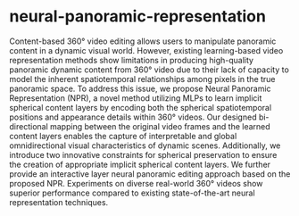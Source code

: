 # neural-panoramic-representation


Content-based 360° video editing allows users to manipulate panoramic content in a dynamic visual world. However, existing learning-based video representation methods show limitations in producing high-quality panoramic dynamic content from 360° video due to their lack of capacity to model the inherent spatiotemporal relationships among pixels in the true panoramic space. To address this issue, we propose Neural Panoramic Representation (NPR), a novel method utilizing MLPs to learn implicit spherical content layers by encoding both the spherical spatiotemporal positions and appearance details within 360° videos. Our designed bi-directional mapping between the original video frames and the learned content layers enables the capture of interpretable and global omnidirectional visual characteristics of dynamic scenes. Additionally, we introduce two innovative constraints for spherical preservation to ensure the creation of appropriate implicit spherical content layers. We further provide an interactive layer neural panoramic editing approach based on the proposed NPR. Experiments on diverse real-world 360° videos show superior performance compared to existing state-of-the-art neural representation techniques.
